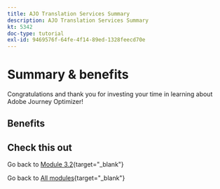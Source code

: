 ```yaml
---
title: AJO Translation Services Summary
description: AJO Translation Services Summary
kt: 5342
doc-type: tutorial
exl-id: 9469576f-64fe-4f14-89ed-1328feecd70e
---
```

# Summary & benefits

Congratulations and thank you for investing your time in learning about Adobe Journey Optimizer! 

## Benefits

## Check this out

Go back to [Module 3.2](./ajotranslationsvcs.md){target="_blank"}

Go back to [All modules](./../../../overview.md){target="_blank"}